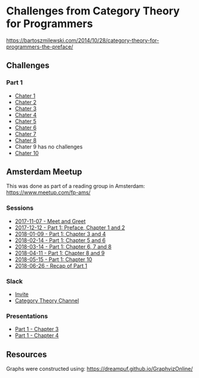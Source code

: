 # Challenges from Category Theory for Programmers

https://bartoszmilewski.com/2014/10/28/category-theory-for-programmers-the-preface/

## Challenges

### Part 1

  - [Chater 1](https://github.com/awalterschulze/category-theory-for-programmers-challenges/blob/master/101-Category_The_Essence_of_Composition.md)
  - [Chater 2](https://github.com/awalterschulze/category-theory-for-programmers-challenges/blob/master/102-Types_and_Functions.md)
  - [Chater 3](https://github.com/awalterschulze/category-theory-for-programmers-challenges/blob/master/103-Categories-Great-and-Small.md)
  - [Chater 4](https://github.com/awalterschulze/category-theory-for-programmers-challenges/blob/master/104-Kleisli-Categories.md)
  - [Chater 5](https://github.com/awalterschulze/category-theory-for-programmers-challenges/blob/master/105-Products-and-Coproducts.md)
  - [Chater 6](https://github.com/awalterschulze/category-theory-for-programmers-challenges/blob/master/106-Simple-Algebraic-Data-Types.md)
  - [Chater 7](https://github.com/awalterschulze/category-theory-for-programmers-challenges/blob/master/107-Functors.md)
  - [Chater 8](https://github.com/awalterschulze/category-theory-for-programmers-challenges/blob/master/108-Functoriality.md)
  - Chater 9 has no challenges
  - [Chater 10](https://github.com/awalterschulze/category-theory-for-programmers-challenges/blob/master/110-Natural-Transformations.md)

## Amsterdam Meetup

This was done as part of a reading group in Amsterdam: https://www.meetup.com/fp-ams/

### Sessions

  - [2017-11-07 - Meet and Greet](https://www.meetup.com/fp-ams/events/243484615/)
  - [2017-12-12 - Part 1: Preface, Chapter 1 and 2](https://www.meetup.com/fp-ams/events/244922609/)
  - [2018-01-09 - Part 1: Chapter 3 and 4](https://www.meetup.com/fp-ams/events/245879208/)
  - [2018-02-14 - Part 1: Chapter 5 and 6](https://www.meetup.com/fp-ams/events/246865418/)
  - [2018-03-14 - Part 1: Chapter 6, 7 and 8](https://www.meetup.com/fp-ams/events/247907128/)
  - [2018-04-11 - Part 1: Chapter 8 and 9](https://www.meetup.com/fp-ams/events/249314044/)
  - [2018-05-15 - Part 1: Chapter 10](https://www.meetup.com/fp-ams/events/249900894/)
  - [2018-06-26 - Recap of Part 1](https://www.meetup.com/fp-ams/events/250815042/)

### Slack

  - [Invite](https://join.slack.com/t/fpams/shared_invite/enQtMjg1MTI5MzYzMjgwLWEwNWE4YjEyYTIzOTU5NjdmYTk0YmE1YjI5YmI0ZWFjMGU1ODYwYTQxYzY0NmQwNTg0NzRjMjg0NjlmMDkxNmY)
  - [Category Theory Channel](https://fpams.slack.com/messages/C7XJF7GLW/)

### Presentations

  - [Part 1 - Chapter 3](http://slides.com/walterschulze/category-theory-for-programmers-103)
  - [Part 1 - Chapter 4](http://slides.com/walterschulze/category-theory-for-programmers-104)

## Resources

Graphs were constructed using: https://dreampuf.github.io/GraphvizOnline/
